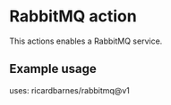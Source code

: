 # RabbitMQ action

This actions enables a RabbitMQ service.

## Example usage

uses: ricardbarnes/rabbitmq@v1